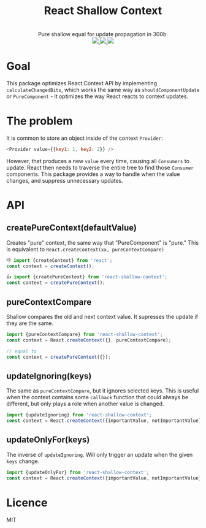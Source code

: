 <div align="center">
  <h1>React Shallow Context</h1>
  <br/>
  Pure shallow equal for update propagation in 300b.
  <br/>
    
  <a href="https://www.npmjs.com/package/react-shallow-context">
   <img src="https://img.shields.io/npm/v/react-shallow-context.svg?style=flat-square" />
  </a>
  
  <a href="https://codecov.io/github/thekashey/react-shallow-context">
   <img src="https://img.shields.io/codecov/c/github/thekashey/react-shallow-context.svg?style=flat-square)" />
  </a>
  
  <a href="https://travis-ci.org/theKashey/react-shallow-context">
   <img src="https://travis-ci.org/theKashey/react-shallow-context.svg?branch=master" />
  </a>

  <br/>  
</div>  

# Goal
This package optimizes React.Context API by implementing `calculateChangedBits`, which works the same way as
`shouldComponentUpdate` or `PureComponent` - it optimizes the way React reacts to context updates.

# The problem
It is common to store an object inside of the context `Provider`:
```js
<Provider value={{key1: 1, key2: 2}} />
```
However, that produces a new `value` every time, causing all `Consumers` to update. React then needs to traverse
the entire tree to find those `Consumer` components.
This package provides a way to handle when the value changes, and suppress unnecessary updates.

# API

## createPureContext(defaultValue)
Creates "pure" context, the same way that "PureComponent" is "pure." This is equivalent to `React.createContext(xx, pureContextCompare)`
```js
👎 import {createContext} from 'react';
const context = createContext();

👍 import {createPureContext} from 'react-shallow-context';
const context = createPureContext();
```

## pureContextCompare
Shallow compares the old and next context value. It supresses the update if they are the same.
```js
import {pureContextCompare} from 'react-shallow-context';
const context = React.createContext({}, pureContextCompare);

// equal to
const context = createPureContext({});
``` 

## updateIgnoring(keys)
The same as `pureContextCompare`, but it ignores selected keys. This is useful when the context contains some `callback` function that could always be different, 
but only plays a role when another value is changed. 
```js
import {updateIgnoring} from 'react-shallow-context';
const context = React.createContext({importantValue, notImportantValue}, updateIgnoring(['notImportantValue']));
```

## updateOnlyFor(keys)
The inverse of `updateIgnoring`.  Will only trigger an update when the given `keys` change.
```js
import {updateOnlyFor} from 'react-shallow-context';
const context = React.createContext({importantValue, notImportantValue}, updateOnlyFor(['importantValue']));
```

# Licence
 MIT
 
 
